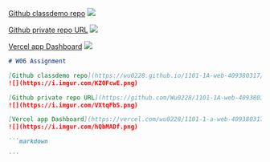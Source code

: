 [Github classdemo repo](https://wu0228.github.io/1101-1A-web-409380317/)
![](https://i.imgur.com/KZ0FcwE.png)

[Github private repo URL](https://github.com/Wu0228/1101-1A-web-409380317/settings/access)
![](https://i.imgur.com/VXtqFbS.png)

[Vercel app Dashboard](https://vercel.com/wu0228/1101-1-a-web-409380317)
![](https://i.imgur.com/hQbMADf.png)

````markdown
# W06 Assignment

[Github classdemo repo](https://wu0228.github.io/1101-1A-web-409380317/)
![](https://i.imgur.com/KZ0FcwE.png)

[Github private repo URL](https://github.com/Wu0228/1101-1A-web-409380317/settings/access)
![](https://i.imgur.com/VXtqFbS.png)

[Vercel app Dashboard](https://vercel.com/wu0228/1101-1-a-web-409380317)
![](https://i.imgur.com/hQbMADf.png)

```markdown

```
````
